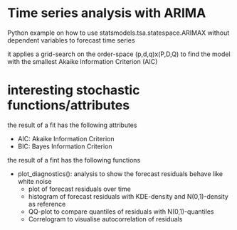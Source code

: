 # Time series analysis with ARIMA

Python example on how to use statsmodels.tsa.statespace.ARIMAX without dependent variables to forecast time series

it applies a grid-search on the order-space (p,d,q)x(P,D,Q) to find the model with the smallest Akaike Information Criterion (AIC)

# interesting stochastic functions/attributes

the result of a fit has the following attributes
- AIC: Akaike Information Criterion
- BIC: Bayes Information Criterion 

the result of a fint has the following functions
- plot_diagnostics():  analysis to show the forecast residuals behave like white noise 
    - plot of forecast residuals over time
    - histogram of forecast residuals with KDE-density and N(0,1)-density as reference
    - QQ-plot to compare quantiles of residuals with N(0,1)-quantiles 
    - Correlogram to visualise autocorrelation of residuals






